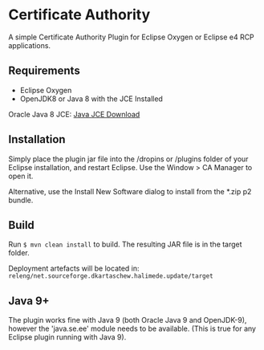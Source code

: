 
# Certificate Authority

A simple Certificate Authority Plugin for Eclipse Oxygen or Eclipse e4 RCP applications.

## Requirements

* Eclipse Oxygen
* OpenJDK8 or Java 8 with the JCE Installed

Oracle Java 8 JCE: [Java JCE Download](http://www.oracle.com/technetwork/java/javase/downloads/jce8-download-2133166.html)

## Installation

Simply place the plugin jar file into the /dropins or /plugins folder of your Eclipse 
installation, and restart Eclipse. Use the Window > CA Manager to open it.

Alternative, use the Install New Software dialog to install from the *.zip p2 bundle.

## Build

Run `$ mvn clean install` to build. The resulting JAR file is in the target folder.

Deployment artefacts will be located in: `releng/net.sourceforge.dkartaschew.halimede.update/target`

## Java 9+

The plugin works fine with Java 9 (both Oracle Java 9 and OpenJDK-9), however the 
'java.se.ee' module needs to be available. (This is true for any Eclipse plugin running with Java 9).
